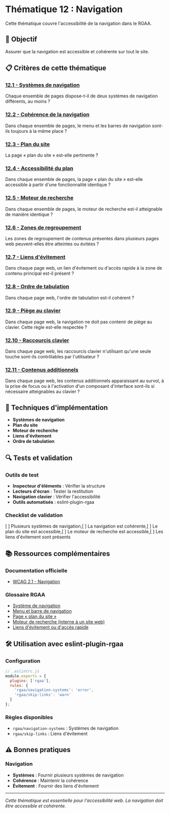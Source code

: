# Thématique 12 : Navigation

Cette thématique couvre l'accessibilité de la navigation dans le RGAA.

## 🎯 Objectif

Assurer que la navigation est accessible et cohérente sur tout le site.

## 📋 Critères de cette thématique

### [12.1 - Systèmes de navigation](12.1/)
Chaque ensemble de pages dispose-t-il de deux systèmes de navigation différents, au moins ?

### [12.2 - Cohérence de la navigation](12.2/)
Dans chaque ensemble de pages, le menu et les barres de navigation sont-ils toujours à la même place ?

### [12.3 - Plan du site](12.3/)
La page « plan du site » est-elle pertinente ?

### [12.4 - Accessibilité du plan](12.4/)
Dans chaque ensemble de pages, la page « plan du site » est-elle accessible à partir d'une fonctionnalité identique ?

### [12.5 - Moteur de recherche](12.5/)
Dans chaque ensemble de pages, le moteur de recherche est-il atteignable de manière identique ?

### [12.6 - Zones de regroupement](12.6/)
Les zones de regroupement de contenus présentes dans plusieurs pages web peuvent-elles être atteintes ou évitées ?

### [12.7 - Liens d'évitement](12.7/)
Dans chaque page web, un lien d'évitement ou d'accès rapide à la zone de contenu principal est-il présent ?

### [12.8 - Ordre de tabulation](12.8/)
Dans chaque page web, l'ordre de tabulation est-il cohérent ?

### [12.9 - Piège au clavier](12.9/)
Dans chaque page web, la navigation ne doit pas contenir de piège au clavier. Cette règle est-elle respectée ?

### [12.10 - Raccourcis clavier](12.10/)
Dans chaque page web, les raccourcis clavier n'utilisant qu'une seule touche sont-ils contrôlables par l'utilisateur ?

### [12.11 - Contenus additionnels](12.11/)
Dans chaque page web, les contenus additionnels apparaissant au survol, à la prise de focus ou à l'activation d'un composant d'interface sont-ils si nécessaire atteignables au clavier ?

## 🔧 Techniques d'implémentation

- **Systèmes de navigation**
- **Plan du site**
- **Moteur de recherche**
- **Liens d'évitement**
- **Ordre de tabulation**

## 🔍 Tests et validation

### Outils de test
- **Inspecteur d'éléments** : Vérifier la structure
- **Lecteurs d'écran** : Tester la restitution
- **Navigation clavier** : Vérifier l'accessibilité
- **Outils automatisés** : eslint-plugin-rgaa

### Checklist de validation
[ ] Plusieurs systèmes de navigation,[ ] La navigation est cohérente,[ ] Le plan du site est accessible,[ ] Le moteur de recherche est accessible,[ ] Les liens d'évitement sont présents

## 📚 Ressources complémentaires

### Documentation officielle
- [WCAG 2.1 - Navigation](https://www.w3.org/WAI/WCAG21/quickref/#navigation)

### Glossaire RGAA
- [Système de navigation](../../glossaire/systeme-de-navigation)
- [Menu et barre de navigation](../../glossaire/menu-et-barre-de-navigation)
- [Page « plan du site »](../../glossaire/page-«-plan-du-site-»)
- [Moteur de recherche (interne à un site web)](../../glossaire/moteur-de-recherche-(interne-a-un-site-web))
- [Liens d'évitement ou d'accès rapide](../../glossaire/liens-d'evitement-ou-d'acces-rapide)

## 🛠️ Utilisation avec eslint-plugin-rgaa

### Configuration
```javascript
// .eslintrc.js
module.exports = {
  plugins: ['rgaa'],
  rules: {
    'rgaa/navigation-systems': 'error',
    'rgaa/skip-links': 'warn'
  }
};
```

### Règles disponibles
- `rgaa/navigation-systems` : Systèmes de navigation
- `rgaa/skip-links` : Liens d'évitement

## ⚠️ Bonnes pratiques

### Navigation
- **Systèmes** : Fournir plusieurs systèmes de navigation
- **Cohérence** : Maintenir la cohérence
- **Évitement** : Fournir des liens d'évitement

---

*Cette thématique est essentielle pour l'accessibilité web. La navigation doit être accessible et cohérente.*